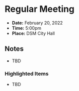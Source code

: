 # Regular Meeting

- **Date:** February 20, 2022
- **Time:** 5:00pm
- **Place:** DSM City Hall

## Notes

- TBD

### Highlighted Items

- TBD
